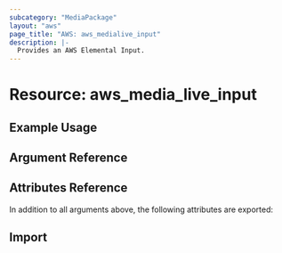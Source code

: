 ```yaml
---
subcategory: "MediaPackage"
layout: "aws"
page_title: "AWS: aws_medialive_input"
description: |-
  Provides an AWS Elemental Input.
---
```


# Resource: aws_media_live_input


## Example Usage


## Argument Reference

## Attributes Reference

In addition to all arguments above, the following attributes are exported:

## Import
